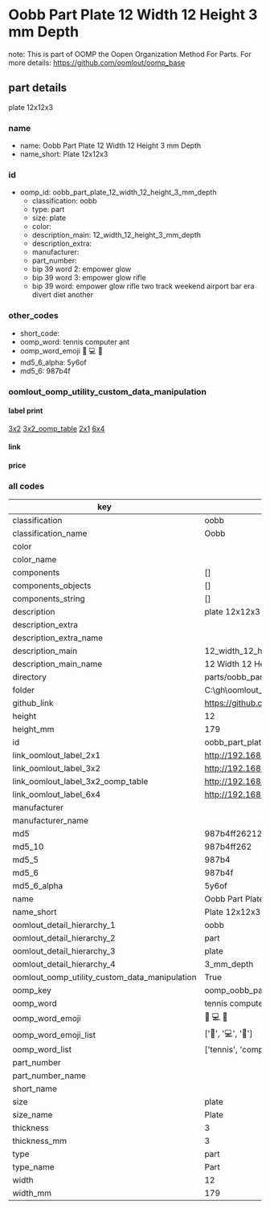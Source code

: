 # Oobb Part Plate 12 Width 12 Height 3 mm Depth  

note: This is part of OOMP the Oopen Organization Method For Parts. For more details: https://github.com/oomlout/oomp_base

##  part details
  



plate 12x12x3



### name
* name: Oobb Part Plate 12 Width 12 Height 3 mm Depth
* name_short: Plate 12x12x3 
### id
* oomp_id: oobb_part_plate_12_width_12_height_3_mm_depth
  * classification: oobb
  * type: part
  * size: plate
  * color: 
  * description_main: 12_width_12_height_3_mm_depth
  * description_extra: 
  * manufacturer: 
  * part_number: 
  * bip 39 word 2: empower glow
  * bip 39 word 3: empower glow rifle
  * bip 39 word: empower glow rifle two track weekend airport bar era divert diet another

### other_codes
* short_code: 
* oomp_word: tennis computer ant
* oomp_word_emoji :tennis: :computer: :ant:
* md5_6_alpha: 5y6of
* md5_6: 987b4f






### oomlout_oomp_utility_custom_data_manipulation
#### label print
[3x2](http://192.168.1.245:1112/?label=oomp%205y6of)
[3x2_oomp_table](http://192.168.1.108:1112/?label=oomp%205y6of)
[2x1](http://192.168.1.242:1112/?label=oomp%205y6of)
[6x4](http://192.168.1.55:1112/?label=oomp%205y6of)    

#### link

                              

#### price







### all codes 
| key | value |  
| --- | --- |  
| classification | oobb |  
| classification_name | Oobb |  
| color |  |  
| color_name |  |  
| components | [] |  
| components_objects | [] |  
| components_string | [] |  
| description | plate 12x12x3 |  
| description_extra |  |  
| description_extra_name |  |  
| description_main | 12_width_12_height_3_mm_depth |  
| description_main_name | 12 Width 12 Height 3 mm Depth |  
| directory | parts/oobb_part_plate_12_width_12_height_3_mm_depth |  
| folder | C:\gh\oomlout_oobb_version_4_generated_parts\things\oobb_part_plate_12_width_12_height_3_mm_depth |  
| github_link | https://github.com/oomlout/oomlout_oomp_part_src/tree/main/parts/oobb_part_plate_12_width_12_height_3_mm_depth |  
| height | 12 |  
| height_mm | 179 |  
| id | oobb_part_plate_12_width_12_height_3_mm_depth |  
| link_oomlout_label_2x1 | http://192.168.1.242:1112/?label=oomp%205y6of |  
| link_oomlout_label_3x2 | http://192.168.1.245:1112/?label=oomp%205y6of |  
| link_oomlout_label_3x2_oomp_table | http://192.168.1.108:1112/?label=oomp%205y6of |  
| link_oomlout_label_6x4 | http://192.168.1.55:1112/?label=oomp%205y6of |  
| manufacturer |  |  
| manufacturer_name |  |  
| md5 | 987b4ff2621260b3e4734ebb7358f248 |  
| md5_10 | 987b4ff262 |  
| md5_5 | 987b4 |  
| md5_6 | 987b4f |  
| md5_6_alpha | 5y6of |  
| name | Oobb Part Plate 12 Width 12 Height 3 mm Depth |  
| name_short | Plate 12x12x3  |  
| oomlout_detail_hierarchy_1 | oobb |  
| oomlout_detail_hierarchy_2 | part |  
| oomlout_detail_hierarchy_3 | plate |  
| oomlout_detail_hierarchy_4 | 3_mm_depth |  
| oomlout_oomp_utility_custom_data_manipulation | True |  
| oomp_key | oomp_oobb_part_plate_12_width_12_height_3_mm_depth |  
| oomp_word | tennis computer ant |  
| oomp_word_emoji | :tennis: :computer: :ant: |  
| oomp_word_emoji_list | [':tennis:', ':computer:', ':ant:'] |  
| oomp_word_list | ['tennis', 'computer', 'ant'] |  
| part_number |  |  
| part_number_name |  |  
| short_name |  |  
| size | plate |  
| size_name | Plate |  
| thickness | 3 |  
| thickness_mm | 3 |  
| type | part |  
| type_name | Part |  
| width | 12 |  
| width_mm | 179 |  
